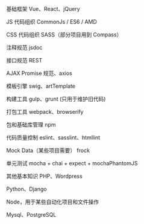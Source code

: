 
基础框架
Vue、React、jQuery

JS 代码组织
CommonJs / ES6 / AMD

CSS 代码组织
SASS（部分项目用到 Compass）

注释规范
jsdoc

接口规范
REST

AJAX
Promise 规范、axios

模板引擎
swig、artTemplate

构建工具
gulp、grunt (只用于维护旧代码)

打包工具
webpack、browserify

包和基础库管理
npm

代码质量控制
eslint、sasslint、htmllint

Mock Data（某些项目需要）
frock

单元测试
mocha + chai + expect + mochaPhantomJS

其他基本知识
PHP、Wordpress

Python、Django

Node，用于某些自动化项目和文件操作

Mysql、PostgreSQL